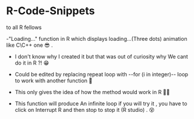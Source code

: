 # R-Code-Snippets
to all R fellows 



-"Loading..." function in R which displays loading...(Three dots) animation like C\C++ one 😎 .



- I don't know why I created it but that was out of curiosity why We cant do it in R ?! 😁 



- Could be edited by replacing repeat loop with --for (i in integer)-- loop to work with another function 🔗 



- This only gives the idea of how the method would work in R 👨‍💼 



- This function will produce An infinite loop if you will try it , you have to click on Interrupt R and then stop to stop it (R studio) . 😵 
